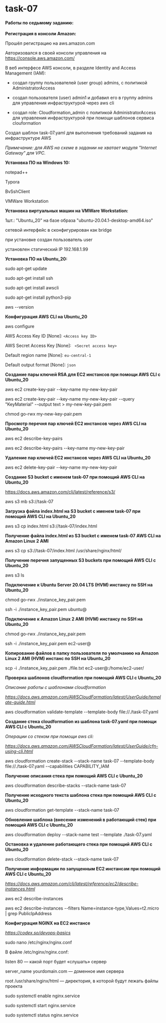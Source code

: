 # task-07

#### Работы по седьмому заданию:

**Регистрация в консоли Amazon:**

Прошёл регистрацию на aws.amazon.com

Авторизовался в своей консоли управления на https://console.aws.amazon.com/

В веб интерфесе AWS консоли, в разделе Identity and Access Management (IAM):

- создал группу пользователей (user group) admins, с политикой AdministratorAccess

- создал пользователя (user)  admin1  и добавил его в группу admins для управления инфраструктурой через aws cli

- создал role: Cloudformation_admin с политикой AdministratorAccess для управления инфраструктурой при помощи шаблонов сервиса clouformation

Создал шаблон task-07.yaml для выполнения требований задания на инфраструктуре AWS

*Примечание: для AWS на схеме в задании не хватает модуля "Internet Gateway" для VPC.* 

**Установка ПО на Windows 10:**

notepad++

Typora

BvSshClient

VMWare Workstation

**Установка виртуальных машин на VMWare Workstation:**

1шт.: "Ubuntu_20" на базе образа "ubuntu-20.04.1-desktop-amd64.iso"

сетевой интерфейс в сконфигурирован как bridge

при установке создан пользователь user

установлен статический IP 192.168.1.99

**Установка ПО на Ubuntu_20:**

sudo apt-get update

sudo apt-get install ssh

sudo apt-get install awscli

sudo apt-get install python3-pip

aws --version

**Конфигурация AWS CLI на Ubuntu_20**

aws configure

AWS Access Key ID [None]:  `<Access key ID>`

AWS Secret Access Key [None]: ` <Secret access key>`

Default region name [None]: `eu-central-1`

Default output format [None]: `json`

**Создание пары ключей RSA для EC2 инстансов при помощи AWS CLI c Ubuntu_20**

aws ec2 create-key-pair --key-name my-new-key-pair

aws ec2 create-key-pair --key-name my-new-key-pair --query "KeyMaterial" --output text > my-new-key-pair.pem

chmod go-rwx my-new-key-pair.pem

**Просмотр перечня пар ключей EC2 инстансов через AWS CLI на Ubuntu_20**

aws ec2 describe-key-pairs 

aws ec2 describe-key-pairs --key-name my-new-key-pair

**Удаление пар ключей EC2 инстансов через AWS CLI на Ubuntu_20**

aws ec2 delete-key-pair --key-name my-new-key-pair

**Создание S3 bucket с именем task-07 при помощий AWS CLI на Ubuntu_20**

https://docs.aws.amazon.com/cli/latest/reference/s3/

aws s3 mb s3://task-07

**Загрузка файла index.html на S3 bucket с именем task-07 при помощий AWS CLI на Ubuntu_20**


aws s3 cp index.html s3://task-07/index.html


**Получение файла index.html из S3 bucket с именем task-07 AWS CLI на Amazon Linux 2 AMI** 

aws s3 cp s3://task-07/index.html /usr/share/nginx/html/

**Получение перечня запущенных S3 buckets при помощий AWS CLI c Ubuntu_20**

aws s3 ls

**Подключение к Ubuntu Server 20.04 LTS (HVM) инстансу по SSH на Ubuntu_20**

chmod go-rwx ./instance_key_pair.pem

ssh -i ./instance_key_pair.pem ubuntu@<instance public IP>

**Подключение к Amazon Linux 2 AMI (HVM) инстансу по SSH на Ubuntu_20**

chmod go-rwx ./instance_key_pair.pem

ssh -i ./instance_key_pair.pem ec2-user@<instance public IP>

**Копирование файлов в папку пользователя по умолчанию на Amazon Linux 2 AMI (HVM) инстанс по SSH на Ubuntu_20**

scp -i ./instance_key_pair.pem ./file.txt ec2-user@<instance public IP>:/home/ec2-user/

**Проверка шаблонов cloudformation при помощий AWS CLI c Ubuntu_20**

*Описание работы с шаблонами  cloudformation*

*https://docs.aws.amazon.com/AWSCloudFormation/latest/UserGuide/template-guide.html*

aws cloudformation validate-template --template-body file://./task-07.yaml

**Создание стека cloudformation из шаблона task-07.yaml при помощи AWS CLI c Ubuntu_20**

*Операции со стеком при помощи aws cli:*

*https://docs.aws.amazon.com/AWSCloudFormation/latest/UserGuide/cfn-using-cli.html*

aws cloudformation create-stack --stack-name task-07 --template-body file://./task-07.yaml --capabilities CAPABILITY_IAM

**Получение описания стека при помощий AWS CLI c Ubuntu_20**

aws cloudformation describe-stacks --stack-name task-07

**Получение исходного текста шаблона стека при помощий AWS CLI c Ubuntu_20**

aws cloudformation get-template --stack-name task-07

**Обновление шаблона (внесение изменений в работающий стек)  при помощий AWS CLI c Ubuntu_20**

aws cloudformation deploy --stack-name test --template ./task-07.yaml

**Остановка и удаление работающего стека при помощий AWS CLI c Ubuntu_20**

aws cloudformation delete-stack --stack-name task-07

**Получение информации по запущенным EC2 инстансам при помощий AWS CLI c Ubuntu_20**

*https://docs.aws.amazon.com/cli/latest/reference/ec2/describe-instances.html*

aws ec2 describe-instances 

aws ec2 describe-instances  --filters Name=instance-type,Values=t2.micro | grep PublicIpAddress

**Конфигурация NGINX на EC2 инстансе**

*https://codex.so/devops-basics*

sudo nano /etc/nginx/nginx.conf

В файле /etc/nginx/nginx.conf: 

listen 80 — какой порт будет «слушать» сервер

server_name yourdomain.com — доменное имя сервера

root /usr/share/nginx/html — директория, в которой будут лежать файлы проекта

sudo systemctl enable nginx.service

sudo systemctl start nginx.service

sudo systemctl status nginx.service
